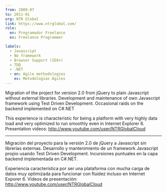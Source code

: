 ```yaml
---
from: 2009-07
to: 2011-01
org: NTR Global
link: https://www.ntrglobal.com/
role:
  en: Programador Freelance
  es: Freelance Programmer

labels:
  - Javascript
  - No framework
  - Browser Support (IE6+)
  - TDD
  - .NET
  - en: Agile methodologies
    es: Metodologías Ágiles
---
```


Migration of the project for version 2.0 from jQuery to plain Javascript without external libraries.
Development and maintenance of own Javascript framework using Test Driven Development.
Occasional raids on the backend implemented on C#.NET

This experience is characteristic for being a platform with very highly data load and very optimized to run smoothly even in Internet Explorer 6.
Presentation videos: http://www.youtube.com/user/NTRGlobalCloud

---

Migración del proyecto para la versión 2.0 de jQuery a Javascript sin librerías externas.
Desarrollo y mantenimiento de un framework Javascript propio usando Test Driven Development.
Incursiones puntuales en la capa backend implementada en C#.NET.

Experiencia característica por ser una plataforma con mucha carga de datos muy optimizada para funcionar con fluidez incluso en Internet Exporer 6.
Videos de presentación: http://www.youtube.com/user/NTRGlobalCloud
